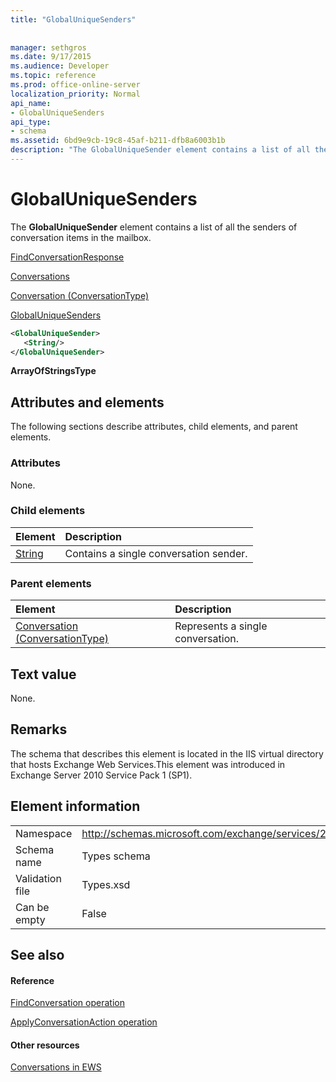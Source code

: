 ```yaml
---
title: "GlobalUniqueSenders"
 
 
manager: sethgros
ms.date: 9/17/2015
ms.audience: Developer
ms.topic: reference
ms.prod: office-online-server
localization_priority: Normal
api_name:
- GlobalUniqueSenders
api_type:
- schema
ms.assetid: 6bd9e9cb-19c8-45af-b211-dfb8a6003b1b
description: "The GlobalUniqueSender element contains a list of all the senders of conversation items in the mailbox."
---
```


# GlobalUniqueSenders

The **GlobalUniqueSender** element contains a list of all the senders of conversation items in the mailbox. 
  
[FindConversationResponse](findconversationresponse.md)
  
[Conversations](conversations-ex15websvcsotherref.md)
  
[Conversation (ConversationType)](conversation-conversationtype.md)
  
[GlobalUniqueSenders](globaluniquesenders.md)
  
```XML
<GlobalUniqueSender>
   <String/>
</GlobalUniqueSender>
```

 **ArrayOfStringsType**
## Attributes and elements

The following sections describe attributes, child elements, and parent elements.
  
### Attributes

None.
  
### Child elements

|**Element**|**Description**|
|:-----|:-----|
|[String](string.md) <br/> |Contains a single conversation sender.  <br/> |
   
### Parent elements

|**Element**|**Description**|
|:-----|:-----|
|[Conversation (ConversationType)](conversation-conversationtype.md) <br/> |Represents a single conversation.  <br/> |
   
## Text value

None.
  
## Remarks

The schema that describes this element is located in the IIS virtual directory that hosts Exchange Web Services.This element was introduced in Exchange Server 2010 Service Pack 1 (SP1).
  
## Element information

|||
|:-----|:-----|
|Namespace  <br/> |http://schemas.microsoft.com/exchange/services/2006/types  <br/> |
|Schema name  <br/> |Types schema  <br/> |
|Validation file  <br/> |Types.xsd  <br/> |
|Can be empty  <br/> |False  <br/> |
   
## See also

#### Reference

[FindConversation operation](findconversation-operation.md)
  
[ApplyConversationAction operation](applyconversationaction-operation.md)
#### Other resources

[Conversations in EWS](http://msdn.microsoft.com/library/91e64629-db6c-4c94-9dcb-d386232e8467%28Office.15%29.aspx)

